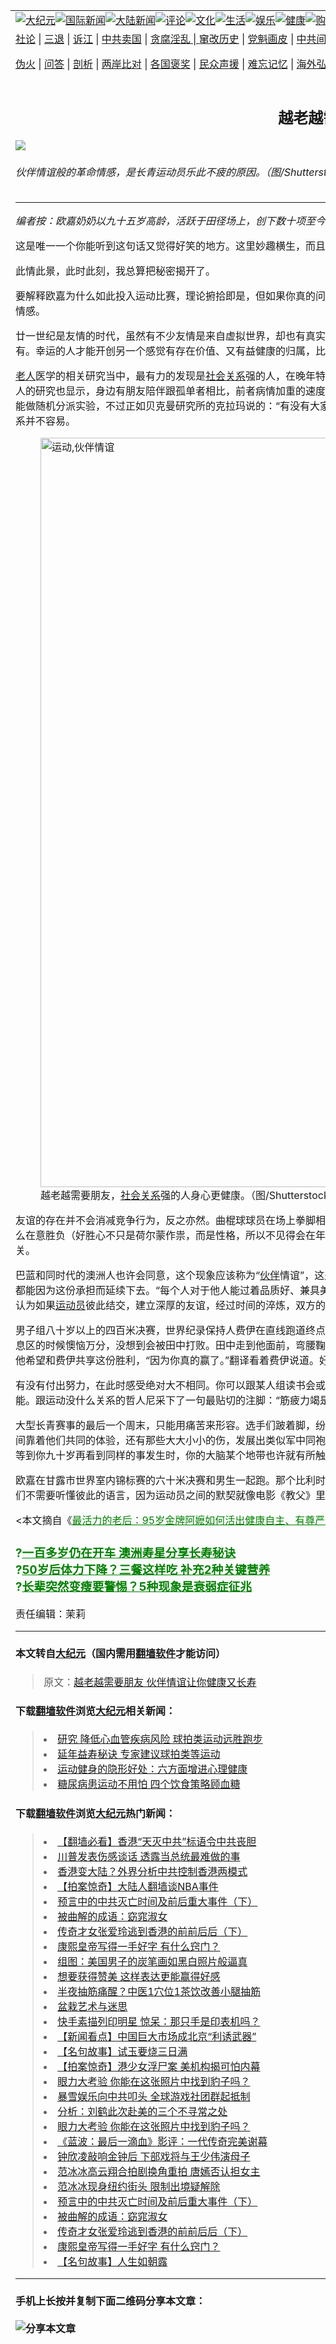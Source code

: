 <a name="1" id="1" target="_blank"></a><span id="1"></span>
<table border="0"><tr><td colspan="2" VALIGN=TOP><a href="https://github.com/woywz155/djy/blob/master/gb/nsc413.md#1"><img src="https://raw.githubusercontent.com/woywz155/www/master/t/djy/1.jpg" title="大纪元"></a><a href="https://github.com/woywz155/djy/blob/master/gb/n24hr.md#1"><img src="https://raw.githubusercontent.com/woywz155/www/master/t/djy/3.jpg" title="国际新闻"></a><a href="https://github.com/woywz155/djy/blob/master/gb/nsc413.md#1"><img src="https://raw.githubusercontent.com/woywz155/www/master/t/djy/4.jpg" title="大陆新闻"></a><a href="https://github.com/woywz155/djy/blob/master/gb/news392.md#1"><img src="https://raw.githubusercontent.com/woywz155/www/master/t/djy/5.jpg" title="评论"></a><a href="https://github.com/woywz155/djy/blob/master/gb/news2007.md#1"><img src="https://raw.githubusercontent.com/woywz155/www/master/t/djy/6.jpg" title="文化"></a><a href="https://github.com/woywz155/djy/blob/master/gb/news2008.md#1"><img src="https://raw.githubusercontent.com/woywz155/www/master/t/djy/7.jpg" title="生活"></a><a href="https://github.com/woywz155/djy/blob/master/gb/ncyule.md#1"><img src="https://raw.githubusercontent.com/woywz155/www/master/t/djy/8.jpg" title="娱乐"></a><a href="https://github.com/woywz155/djy/blob/master/gb/nsc1002.md#1"><img src="https://raw.githubusercontent.com/woywz155/www/master/t/djy/9.jpg" title="健康"><a href="https://www.youlucky.com"><img src="https://raw.githubusercontent.com/woywz155/www/master/t/djy/10.jpg" title="购物"></a><a href="https://www.supportepoch.org/donation?utm_medium=epochtimes&utm_source=referral&utm_campaign=donate_button_djyhomepage"><img src="https://raw.githubusercontent.com/woywz155/www/master/t/djy/12.jpg" title="捐款"></a></td></tr>
<tr><td colspan="2" VALIGN=TOP><a target="_blank" href="https://git.io/fjCRf">社论</a> | <a target="_blank" href="https://github.com/woywz155/djy/blob/master/gb/nf5657.md#1">三退</a> | <a target="_blank" href="https://github.com/woywz155/djy/blob/master/gb/nf6123.md#1">诉江</a> | <a target="_blank" href="https://github.com/woywz155/djy/blob/master/gb/nf1176117.md#1">中共卖国</a> | <a target="_blank" href="https://github.com/woywz155/djy/blob/master/gb/nf5773.md#1">贪腐淫乱 | <a target="_blank" href="https://github.com/woywz155/djy/blob/master/gb/nf1176115.md#1">窜改历史</a> | <a target="_blank" href="https://github.com/woywz155/djy/blob/master/gb/nf1176107.md#1">党魁画皮</a> | <a target="_blank" href="https://github.com/woywz155/djy/blob/master/gb/nf1320400.md#1">中共间谍</a> | <a target="_blank" href="https://github.com/woywz155/djy/blob/master/gb/nf1176114.md#1">破坏传统</a> | <a target="_blank" href="https://github.com/woywz155/djy/blob/master/gb/nf5287.md#1">恶贯满盈</a> | <a target="_blank" href="https://github.com/woywz155/djy/blob/master/gb/ncid278.md#1">人权</a> | <a target="_blank" href="https://github.com/woywz155/djy/blob/master/gb/nf1176111.md#1">迫害</a> | <a target="_blank" href="https://github.com/woywz155/djy/blob/master/gb/nf1235328.md#1">书籍</a> | <a target="_blank" href="https://github.com/woywz155/www/blob/master/README.md?zsrh#1">翻墙</a></p><p><a target="_blank" href="https://github.com/woywz155/djy/blob/master/gb/nf5562.md#1">伪火</a> | <a target="_blank" href="https://github.com/woywz155/djy/blob/master/gb/nf4378.md#1">问答</a> | <a target="_blank" href="https://github.com/woywz155/djy/blob/master/gb/nf5792.md#1">剖析</a> | <a target="_blank" href="https://github.com/woywz155/djy/blob/master/gb/nf5735.md#1">两岸比对</a> | <a target="_blank" href="https://github.com/woywz155/djy/blob/master/gb/nf6119.md#1">各国褒奖</a> | <a target="_blank" href="https://github.com/woywz155/djy/blob/master/gb/nf6120.md#1">民众声援</a> | <a target="_blank" href="https://github.com/woywz155/djy/blob/master/gb/nf1188594.md#1">难忘记忆</a> | <a target="_blank" href="https://github.com/woywz155/djy/blob/master/gb/nf3180.md#1">海外弘传</a> | <a target="_blank" href="https://github.com/woywz155/djy/blob/master/gb/nf5410.md#1">万人上访</a> | <a target="_blank" href="https://github.com/woywz155/ntdtv/blob/master/gb/prog1530_1.md#1">和平抗议</a> | <a target="_blank" href="https://github.com/woywz155/djy/blob/master/gb/nf4386.md#1">支持</a> | <a target="_blank" href="https://github.com/woywz155/djy/blob/master/gb/nf4389.md#1">真相</a> | <a target="_blank" href="https://github.com/woywz155/djy/blob/master/gb/nf5790.md#1">圣缘</a> | <a target="_blank" href="https://github.com/woywz155/djy/blob/master/gb/nf4786.md#1">神韵</a></td></tr>
<tr><td VALIGN=TOP width="626"><h2 align=center>越老越需要朋友 伙伴情谊让你健康又长寿</h2>
<img src="http://i.epochtimes.com/assets/uploads/2019/08/20190830_shouhuihsu_shutterstock_1102139225_01-600x400.jpg" />
<h6>伙伴情谊般的革命情感，是长青运动员乐此不疲的原因。（图/Shutterstock）
</h6>
<hr>
<p><em>编者按：欧嘉奶奶以九十五岁高龄，活跃于田径场上，创下数十项至今无人能破的世界纪录。作者长期投入研究欧嘉奶奶和其他长青<a href="https://github.com/woywz155/djy/blob/master/gb/tag/%E8%BF%90%E5%8A%A8%E5%91%98.md">运动员</a>充满活力的秘诀。</em></p>
<p>这是唯一一个你能听到这句话又觉得好笑的地方。这里妙趣横生，而且没有你死我活的残酷场面，就像在自己家。</p>
<p>此情此景，此时此刻，我总算把秘密揭开了。</p>
<p>要解释欧嘉为什么如此投入运动比赛，理论捬拾即是，但如果你真的问她，她的第一个答案永远不会变。不是到处旅行，不为奖金或名气，也不是打败男生的满足感，而是那份革命情感。</p>
<p>廿一世纪是友情的时代，虽然有不少友情是来自虚拟世界，却也有真实人生版。西方社会的年长族群特别需要<a href="https://github.com/woywz155/djy/blob/master/gb/tag/%E6%9C%8B%E5%8F%8B.md">朋友</a>，因为<a href="https://github.com/woywz155/djy/blob/master/gb/tag/%E8%80%81%E4%BA%BA.md">老人</a>经常被孤立，被排挤得远远地，没有<a href="https://github.com/woywz155/djy/blob/master/gb/tag/%E6%9C%8B%E5%8F%8B.md">朋友</a>等于一无所有。幸运的人才能开创另一个感觉有存在价值、又有益健康的归属，比方说参加田径赛。</p>
<p><a href="https://github.com/woywz155/djy/blob/master/gb/tag/%E8%80%81%E4%BA%BA.md">老人</a>医学的相关研究当中，最有力的发现是<a href="https://github.com/woywz155/djy/blob/master/gb/tag/%E7%A4%BE%E4%BC%9A%E5%85%B3%E7%B3%BB.md">社会关系</a>强的人，在晚年特定期间内的存活概率提高百分之五十。社会网络对人类带来的效果，比运动更强，甚至和戒烟差不多。癌症病人的研究也显示，身边有朋友陪伴跟孤单者相比，前者病情加重的速度比较缓慢。社会关系佳跟健康认知有很强的关联，即使我们很难证明其中是否有因果关系。要确认因果关系只能做随机分派实验，不过正如贝克曼研究所的克拉玛说的：“有没有大家庭，并不是研究人员可以去分配的。”而且大部分的人会倾向自己选择朋友，不是被指派。所以要厘清中间的关系并不容易。</p>
<figure id="attachment_11493130" style="width: 1199px" class="wp-caption aligncenter"><a href="http://i.epochtimes.com/assets/uploads/2019/09/20190901_shouhuihsu_shutterstock_785627560_01.jpg"><img class="wp-image-11493130 size-medium_vertical" src="http://i.epochtimes.com/assets/uploads/2019/09/20190901_shouhuihsu_shutterstock_785627560_01-1199x400.jpg" alt="运动,伙伴情谊" width="1199" b="400" /></a><figcaption class="wp-caption-text">越老越需要朋友，<a href="https://github.com/woywz155/djy/blob/master/gb/tag/%E7%A4%BE%E4%BC%9A%E5%85%B3%E7%B3%BB.md">社会关系</a>强的人身心更健康。（图/Shutterstock）</figcaption></figure>
<p>友谊的存在并不会消减竞争行为，反之亦然。曲棍球球员在场上拳脚相向，但比赛完后可以哥俩好地去吃烤鸡翅。老年人的友谊／竞争样貌又有点不同。长青径赛选手不像年轻人那么在意胜负（好胜心不只是荷尔蒙作祟，而是性格，所以不见得会在年纪大之后有所改变）。但是，随着年岁渐增，好胜心也可以和友谊并存，像是交缠的辫子，而不是非黑即白的开关。</p>
<p>巴蓝和同时代的澳洲人也许会同意，这个现象应该称为“<a href="https://github.com/woywz155/djy/blob/master/gb/tag/%E4%BC%99%E4%BC%B4.md">伙伴</a>情谊”，这是“友谊”的加强版，它需要多一点承担，使得情谊建立的回忆、细水长流般的生命力、对伙伴健康现况的掌握，都能因为这份承担而延续下去。“每个人对于他人能过着品质好、兼具美德与幸福的人生，都有所贡献。”这句话不是巴蓝而是柏拉图说的。柏拉图曾经接受过一段时间的体操锻炼。他认为如果<a href="https://github.com/woywz155/djy/blob/master/gb/tag/%E8%BF%90%E5%8A%A8%E5%91%98.md">运动员</a>彼此结交，建立深厚的友谊，经过时间的淬炼，双方的表现都将更上层楼。他们会变得愈来愈好、愈来愈强，而且完全明白这是怎么一回事。</p>
<p>男子组八十岁以上的四百米决赛，世界纪录保持人费伊在直线跑道终点前被来自日本的黑马，名叫田中广尾（Hiroo Tanaka）的选手超前。田中是这个年龄组的新面孔。费伊进入休息区的时候懊恼万分，没想到会被田中打败。田中走到他面前，弯腰鞠躬，开始讲起日语，随行翻译试着帮忙，说田中想要谢谢费伊逼着他跑出好成绩。不对，他的意思不仅如此，他希望和费伊共享这份胜利，“因为你真的赢了。”翻译看着费伊说道。好胜心超强的费伊当下竟无言以对。半晌，他握着田中的双手对他说：“你真了不起。”</p>
<p>有没有付出努力，在此时感受绝对大不相同。你可以跟某人组读书会或咖啡会，但即使持续多年，你们依然不会真正交心。舒适的环境难以成就生命共同体，只有透过痛苦才有可能。跟运动没什么关系的哲人尼采下了一句最贴切的注脚：“筋疲力竭是通往平等与友爱的捷径。”</p>
<p>大型长青赛事的最后一个周末，只能用痛苦来形容。选手们跛着脚，纷纷到按摩区报到。腿部缠着五颜六色酸痛胶带的人走来走去，好像一群血管外露的人体解剖图。长青运动员之间靠着他们共同的体验，还有那些大大小小的伤，发展出类似军中同袍那样的革命情感。你在廿五岁看到选手跳栏失败，狠狠跌了一跤，可能去拉他一把，但心中不会有特别感觉。等到你九十岁再看到同样的事发生时，你的大脑某个地带也许就有所触动，这才是发自内心的。</p>
<p>欧嘉在甘露市世界室内锦标赛的六十米决赛和男生一起跑。那个比利时人鲍维尔跑到一半被钉鞋的钉子绊倒，欧嘉虽然继续跑，但一抵达终点后立即回身，等他一跛一跛地跑完。他们不需要听懂彼此的语言，因为运动员之间的默契就像电影《教父》里的柯里昂家族一样血浓于水，不必言语也能体会出：“老鲍啊，我们都选了这条人生路，是吧！”</p>
<p>&lt;本文摘自《<span style="color: #008000;"><a style="color: #008000;" href="https://www.books.com.tw/products/0010829274?gclid=Cj0KCQjwho7rBRDxARIsAJ5nhFrZzE4KAmmyp6VjzLoslzaXwYpqWEojBygNZ9enR-Ogr8t3emU-cj8aAik8EALw_wcB" target="_blank" rel="noopener noreferrer">最活力的老后：95岁金牌阿嬷如何活出健康自主、有尊严和成就感的熟龄生活</a></span>》，商周出版&gt;</p>
<h3><span style="color: #008000;">?<a style="color: #008000;" href="https://www.epochtimes.com/gb/19/8/9/n11441542.md" target="_blank" rel="noopener noreferrer">一百多岁仍在开车 澳洲寿星分享长寿秘诀</a></span><br />
<span style="color: #008000;"> ?<a style="color: #008000;" href="https://www.epochtimes.com/gb/19/7/25/n11407662.md" target="_blank" rel="noopener noreferrer">50岁后体力下降？三餐这样吃 补充2种关键营养</a></span><br />
<span style="color: #008000;"> ?<a style="color: #008000;" href="https://www.epochtimes.com/gb/19/8/15/n11454139.md" target="_blank" rel="noopener noreferrer">长辈突然变瘦要警惕？5种现象是衰弱症征兆</a></span></h3>
<p>责任编辑：茉莉</p>
<hr>

#### 本文转自<a href="http://www.epochtimes.com">大纪元</a>（国内需用<a href="https://git.io/JesJV">翻墙软件</a>才能访问）
> 原文：<a href="http://www.epochtimes.com/gb/19/8/23/n11472636.htm">越老越需要朋友 伙伴情谊让你健康又长寿</a>
#### 下载<a href="https://git.io/JesJV">翻墙软件</a>浏览<a href="http://www.epochtimes.com">大纪元</a>相关新闻：
> <li><a href="http://www.epochtimes.com/gb/16/11/30/n8543713.htm">研究 降低心血管疾病风险 球拍类运动远胜跑步</a></li>
> <li><a href="http://www.epochtimes.com/gb/16/11/30/n8543526.htm">延年益寿秘诀 专家建议球拍类等运动</a></li>
> <li><a href="http://www.epochtimes.com/gb/16/11/25/n8529158.htm">运动健身的隐形好处：六方面增进心理健康</a></li>
> <li><a href="http://www.epochtimes.com/gb/16/11/21/n8512442.htm">糖尿病患运动不用怕 四个饮食策略顾血糖</a></li>

#### 下载<a href="https://git.io/JesJV">翻墙软件</a>浏览<a href="http://www.epochtimes.com">大纪元</a>热门新闻：
> <li><a href="http://www.epochtimes.com/gb/19/10/10/n11579807.htm">【翻墙必看】香港“天灭中共”标语令中共丧胆</a></li>
> <li><a href="http://www.epochtimes.com/gb/19/10/10/n11580036.htm">川普发表伤感谈话 透露当总统最难做的事</a></li>
> <li><a href="http://www.epochtimes.com/gb/19/10/9/n11579512.htm">香港变大陆？外界分析中共控制香港两模式</a></li>
> <li><a href="http://www.epochtimes.com/gb/19/10/10/n11579606.htm">【拍案惊奇】大陆人翻墙谈NBA事件</a></li>
> <li><a href="http://www.epochtimes.com/gb/19/9/29/n11554590.htm">预言中的中共灭亡时间及前后重大事件（下）</a></li>
> <li><a href="http://www.epochtimes.com/gb/19/10/4/n11568273.htm">被曲解的成语：窈窕淑女</a></li>
> <li><a href="http://www.epochtimes.com/gb/19/10/2/n11563658.htm">传奇才女张爱玲逃到香港的前前后后（下）</a></li>
> <li><a href="http://www.epochtimes.com/gb/19/9/23/n11539994.htm">康熙皇帝写得一手好字 有什么窍门？</a></li>
> <li><a href="http://www.epochtimes.com/gb/19/10/10/n11579837.htm">组图：美国男子的炭笔画如黑白照片般逼真</a></li>
> <li><a href="http://www.epochtimes.com/gb/19/10/3/n11564763.htm">想要获得赞美 这样表达更能赢得好感</a></li>
> <li><a href="http://www.epochtimes.com/gb/19/10/9/n11579173.htm">半夜抽筋痛醒？中医1穴位1茶饮改善小腿抽筋</a></li>
> <li><a href="http://www.epochtimes.com/gb/19/10/9/n11578456.htm">盆栽艺术与迷思</a></li>
> <li><a href="http://www.epochtimes.com/gb/19/10/5/n11570216.htm">快手素描列印明星 惊呆：那只手是印表机吗？</a></li>
> <li><a href="http://www.epochtimes.com/gb/19/10/9/n11578839.htm">【新闻看点】中国巨大市场成北京“利诱武器”</a></li>
> <li><a href="http://www.epochtimes.com/gb/18/6/18/n10494192.htm">【名句故事】试玉要烧三日满</a></li>
> <li><a href="http://www.epochtimes.com/gb/19/10/11/n11581423.htm">【拍案惊奇】港少女浮尸案 美机构揭可怕内幕</a></li>
> <li><a href="http://www.epochtimes.com/gb/19/10/9/n11577534.htm">眼力大考验 你能在这张照片中找到豹子吗？</a></li>
> <li><a href="http://www.epochtimes.com/gb/19/10/9/n11578774.htm">暴雪娱乐向中共叩头 全球游戏社团群起抵制</a></li>
> <li><a href="http://www.epochtimes.com/gb/19/10/9/n11577528.htm">分析：刘鹤此次赴美的三个不寻常之处</a></li>
> <li><a href="http://www.epochtimes.com/gb/19/10/9/n11577534.htm">眼力大考验 你能在这张照片中找到豹子吗？</a></li>
> <li><a href="http://www.epochtimes.com/gb/19/10/8/n11576651.htm">《蓝波：最后一滴血》影评：一代传奇完美谢幕</a></li>
> <li><a href="http://www.epochtimes.com/gb/19/10/9/n11578053.htm">钟欣凌敲响金钟后 下部戏将与王少伟演母子</a></li>
> <li><a href="http://www.epochtimes.com/gb/19/10/8/n11576766.htm">范冰冰高云翔合拍剧换角重拍 唐嫣否认担女主</a></li>
> <li><a href="http://www.epochtimes.com/gb/19/10/9/n11578789.htm">范冰冰现身纽约街头 限制出境疑解除</a></li>
> <li><a href="http://www.epochtimes.com/gb/19/9/29/n11554590.htm">预言中的中共灭亡时间及前后重大事件（下）</a></li>
> <li><a href="http://www.epochtimes.com/gb/19/10/4/n11568273.htm">被曲解的成语：窈窕淑女</a></li>
> <li><a href="http://www.epochtimes.com/gb/19/10/2/n11563658.htm">传奇才女张爱玲逃到香港的前前后后（下）</a></li>
> <li><a href="http://www.epochtimes.com/gb/19/9/23/n11539994.htm">康熙皇帝写得一手好字 有什么窍门？</a></li>
> <li><a href="http://www.epochtimes.com/gb/18/3/31/n10265703.htm">【名句故事】人生如朝露</a></li>
<hr>

#### 手机上长按并复制下面二维码分享本文章：<br><br><img src="http://www.hehaibao.com/qr/index.php?m=1&e=L&p=10&t=&d=https://github.com/woywz155/djy/blob/master/gb/19/8/23/n11472636.md%231" title="分享本文章"></td><td VALIGN=TOP><a href="https://github.com/woywz155/djy/blob/master/gb/16/1/21/n4622075.md?dfh#1" target="_blank"><img src="https://raw.githubusercontent.com/woywz155/djy/master/gb/300/wei-f1.jpg" title="中共的伪火骗局"  alt="中共的伪火骗局"></a><br><a href="https://github.com/woywz155/yh/blob/master/README.md?dfh#1" target="_blank"><img src="https://raw.githubusercontent.com/woywz155/djy/master/gb/300/yong-h.jpg" title="永恒的见证"  alt="永恒的见证"></a><br><a href="https://github.com/woywz155/djy/blob/master/gb/13/9/29/n3974789.md?dfh#1" target="_blank"><img src="https://raw.githubusercontent.com/woywz155/djy/master/gb/300/shang-lnz.jpg" title="善良女子被中共投男牢"  alt="善良女子被中共投男牢"></a><br><a href="https://github.com/woywz155/djy/blob/master/gb/16/3/16/n4663449.md?dfh#1" target="_blank"><img src="https://raw.githubusercontent.com/woywz155/djy/master/gb/300/huo-z3.jpg" title="警卫目击活摘器官"  alt="警卫目击活摘器官"></a><br><a href="https://github.com/woywz155/djy/blob/master/gb/16/8/7/n8177641.md?dfh#1" target="_blank"><img src="https://raw.githubusercontent.com/woywz155/djy/master/gb/300/huo-z4.jpg" title="证人描述活摘恐怖"  alt="证人描述活摘恐怖"></a><br><a href="https://github.com/woywz155/djy/blob/master/gb/10/4/19/n2881569.md?dfh#1" target="_blank"><img src="https://raw.githubusercontent.com/woywz155/djy/master/gb/300/huo-z1.jpg" title="揭开活摘器官黑幕"  alt="揭开活摘器官黑幕"></a><br><a href="https://github.com/woywz155/djy/blob/master/gb/10/11/7/n3077476.md?dfh#1" target="_blank"><img src="https://raw.githubusercontent.com/woywz155/djy/master/gb/300/ma-ks.jpg" title="马克思的成魔之路"  alt="马克思的成魔之路"></a><br><a href="https://github.com/woywz155/djy/blob/master/gb/14/6/9/n4173977.md?dfh#1" target="_blank"><img src="https://raw.githubusercontent.com/woywz155/djy/master/gb/300/chang-zs.jpg" title="藏字石 蕴天机"  alt="藏字石 蕴天机"></a><br><a href="https://github.com/woywz155/djy/blob/master/gb/18/5/10/n10381511.md?dfh#1" target="_blank"><img src="https://raw.githubusercontent.com/woywz155/djy/master/gb/300/st1.jpg" title="关注3亿人三退"  alt="关注3亿人三退"></a><br><a href="https://github.com/woywz155/djy/blob/master/gb/18/3/21/n10237682.md?dfh#1" target="_blank"><img src="https://raw.githubusercontent.com/woywz155/djy/master/gb/300/jie-t.jpg" title="解体中共复兴中华"  alt="解体中共复兴中华"></a><br><a href="https://github.com/woywz155/djy/blob/master/gb/9/2/9/n2422991.md?dfh#1" target="_blank"><img src="https://raw.githubusercontent.com/woywz155/djy/master/gb/300/gao-zs.jpg" title="中共迫害良心律师"  alt="中共迫害良心律师"></a><br><a href="https://github.com/woywz155/djy/blob/master/gb/18/12/9/n10900044.md?dfh#1" target="_blank"><img src="https://raw.githubusercontent.com/woywz155/djy/master/gb/300/sj1.jpg" title="303万人举报江泽民"  alt="303万人举报江泽民"></a><br><a href="https://github.com/woywz155/djy/blob/master/gb/18/8/28/n10672014.md?dfh#1" target="_blank"><img src="https://raw.githubusercontent.com/woywz155/djy/master/gb/300/sj2.jpg" title="这些官员为何起诉江泽民"  alt="这些官员为何起诉江泽民"></a><br><a href="https://github.com/woywz155/djy/blob/master/gb/8/12/18/n2367165.md?dfh#1" target="_blank"><img src="https://raw.githubusercontent.com/woywz155/djy/master/gb/300/liangan.jpg" title="海峡两岸的强烈对比"  alt="海峡两岸的强烈对比"></a><br><a href="https://github.com/woywz155/djy/blob/master/gb/15/5/5/n4427238.md?dfh#1" target="_blank"><img src="https://raw.githubusercontent.com/woywz155/djy/master/gb/300/jia-ndzl.jpg" title="加拿大总理的贺信"  alt="加拿大总理的贺信"></a><br><a href="https://github.com/woywz155/djy/blob/master/gb/11/6/17/n3289382.md?dfh#1" target="_blank"><img src="https://raw.githubusercontent.com/woywz155/djy/master/gb/300/xiao-wd.jpg" title="探寻真相兼听则明"  alt="探寻真相兼听则明"></a><br><a href="https://github.com/woywz155/djy/blob/master/gb/18/10/27/n10812623.md?dfh#1" target="_blank"><img src="https://raw.githubusercontent.com/woywz155/djy/master/gb/300/yindu.jpg" title="印度媒体报道东方"  alt="印度媒体报道东方"></a><br><a href="https://github.com/woywz155/djy/blob/master/gb/18/6/9/n10469652.md?dfh#1" target="_blank"><img src="https://raw.githubusercontent.com/woywz155/djy/master/gb/300/xie-j.jpg" title="不一样的海外校园"  alt="不一样的海外校园"></a><br><a href="https://github.com/woywz155/djy/blob/master/gb/7/4/5/n1669415.md?dfh#1" target="_blank"><img src="https://raw.githubusercontent.com/woywz155/djy/master/gb/300/li-up.jpg" title="从大师到徒弟的传奇"  alt="从大师到徒弟的传奇"></a><br><a href="https://github.com/woywz155/djy/blob/master/gb/17/5/26/n9191512.md?dfh#1" target="_blank"><img src="https://raw.githubusercontent.com/woywz155/djy/master/gb/300/zfl2.jpg" title="亿万人与东方一本奇书"  alt="亿万人与东方一本奇书"></a><br><a href="https://github.com/woywz155/djy/blob/master/gb/13/11/27/n4020290.md?dfh#1" target="_blank"><img src="https://raw.githubusercontent.com/woywz155/djy/master/gb/300/zhen-h.jpg" title="大陆见不到的震撼场面"  alt="大陆见不到的震撼场面"></a><br><a href="https://github.com/woywz155/djy/blob/master/gb/15/7/17/n4482910.md?dfh#1" target="_blank"><img src="https://raw.githubusercontent.com/woywz155/djy/master/gb/300/dalu-sk.jpg" title="人心向善 大陆当初盛况"  alt="人心向善 大陆当初盛况"></a><br><a href="https://github.com/woywz155/djy/blob/master/gb/9/10/15/n2689419.md?dfh#1" target="_blank"><img src="https://raw.githubusercontent.com/woywz155/djy/master/gb/300/zfl1.jpg" title="追寻真理 这书讲什么"  alt="追寻真理 这书讲什么"></a><br><a href="https://github.com/woywz155/www/blob/master/README.md?dfh#1" target="_blank"><img src="https://raw.githubusercontent.com/woywz155/djy/master/gb/300/fq1.jpg" title="下载免费翻墙软件"  alt="下载免费翻墙软件"></a><br></td></tr></table>
